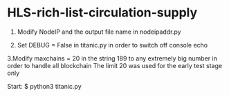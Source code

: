 # HLS-rich-list-circulation-supply


1. Modify NodeIP and the output file name in nodeipaddr.py

2. Set DEBUG = False in titanic.py in order to switch off console echo

3.Modify maxchains = 20 in the string 189 to any extremely big number in order to handle all blockchain
The limit 20 was used for the early test stage only


Start:
$ python3 titanic.py

